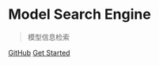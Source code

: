 
# Model Search Engine

> 模型信息检索

[GitHub](https://github.com/dflip3k/Model-Search-Engine)
[Get Started](README.md)